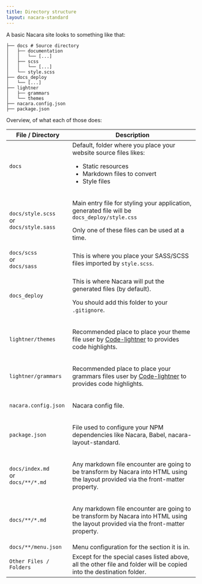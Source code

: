 ```yaml
---
title: Directory structure
layout: nacara-standard
---
```


A basic Nacara site looks to something like that:

```
├── docs # Source directory
│   ├── documentation
│   │   └── [...]
│   ├── scss
│   │   └── [...]
│   └── style.scss
├── docs_deploy
│   └── [...]
├── lightner
│   ├── grammars
│   └── themes
├── nacara.config.json
├── package.json
```

Overview, of what each of those does:

<table class="table is-narrow is-bordered">
    <thead>
        <tr>
            <th class="has-text-centered">File / Directory</th>
            <th class="has-text-centered">Description</th>
        </tr>
    </thead>
    <tbody>
        <tr>
            <td class="has-text-centered" style="vertical-align: middle">
                <code>docs</code>
            </td>
            <td style="vertical-align: middle">
                Default, folder where you place your website source files likes:
                <ul>
                    <li>Static resources</li>
                    <li>Markdown files to convert</li>
                    <li>Style files</li>
                </ul>
            </td>
        </tr>
        <tr>
            <td class="has-text-centered" style="vertical-align: middle">
                <code>docs/style.scss</code>
                <div class="is-size-7 my-2">or</div>
                <code>docs/style.sass</code>
            </td>
            <td style="vertical-align: middle">
                <p>
                    Main entry file for styling your application, generated file will be <code>docs_deploy/style.css</code>
                </p>
                <p>
                    Only one of these files can be used at a time.
                </p>
            </td>
        </tr>
        <tr>
            <td class="has-text-centered" style="vertical-align: middle">
                <code>docs/scss</code>
                <div class="is-size-7 my-2">or</div>
                <code>docs/sass</code>
            </td>
            <td style="vertical-align: middle">
                This is where you place your SASS/SCSS files imported by <code>style.scss</code>.
            </td>
        </tr>
        <tr>
            <td class="has-text-centered" style="vertical-align: middle">
                <code>docs_deploy</code>
            </td>
            <td style="vertical-align: middle">
                <p>This is where Nacara will put the generated files (by default).</p>
                <p>You should add this folder to your <code>.gitignore</code>.</p>
            </td>
        </tr>
        <tr>
            <td class="has-text-centered" style="vertical-align: middle">
                <code>lightner/themes</code>
            </td>
            <td style="vertical-align: middle">
                <p>

Recommended place to place your theme file user by [Code-lightner](https://github.com/MangelMaxime/Code-Lightner) to provides code highlights.
                </p>
            </td>
        </tr>
        <tr>
            <td class="has-text-centered" style="vertical-align: middle">
                <code>lightner/grammars</code>
            </td>
            <td style="vertical-align: middle">
                <p>

Recommended place to place your grammars files user by [Code-lightner](https://github.com/MangelMaxime/Code-Lightner) to provides code highlights.
                </p>
            </td>
        </tr>
        <tr>
            <td class="has-text-centered" style="vertical-align: middle">
                <code>nacara.config.json</code>
            </td>
            <td style="vertical-align: middle">
                <p>Nacara config file.</p>
            </td>
        </tr>
        <tr>
            <td class="has-text-centered" style="vertical-align: middle">
                <code>package.json</code>
            </td>
            <td style="vertical-align: middle">
                <p>File used to configure your NPM dependencies like Nacara, Babel, nacara-layout-standard.</p>
            </td>
        </tr>
        <tr>
            <td class="has-text-centered" style="vertical-align: middle">
                <code>docs/index.md</code>
                <div class="is-size-7 my-2">or</div>
                <code>docs/\*\*/\*.md</code>
            </td>
            <td style="vertical-align: middle">
                <p>Any markdown file encounter are going to be transform by Nacara into HTML using the layout provided via the front-matter property.</p>
            </td>
        </tr>
        <tr>
            <td class="has-text-centered" style="vertical-align: middle">
                <code>docs/\*\*/\*.md</code>
            </td>
            <td style="vertical-align: middle">
                <p>Any markdown file encounter are going to be transform by Nacara into HTML using the layout provided via the front-matter property.</p>
            </td>
        </tr>
        <tr>
            <td class="has-text-centered" style="vertical-align: middle">
                <code>docs/\*\*/menu.json</code>
            </td>
            <td style="vertical-align: middle">
                Menu configuration for the section it is in.
            </td>
        </tr>
        <tr>
            <td class="has-text-centered" style="vertical-align: middle">
                <code>Other Files / Folders</code>
            </td>
            <td style="vertical-align: middle">
                Except for the special cases listed above, all the other file and folder will be copied into the destination folder.
            </td>
        </tr>
    </tbody>
</table>
